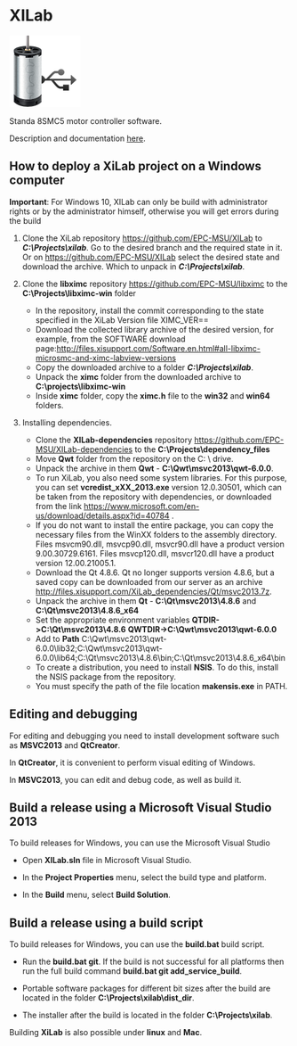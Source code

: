 # XILab

![](Resources/images/icons/motor_icon.png)

Standa 8SMC5 motor controller software.

Description and documentation [here](https://doc.xisupport.com/en/8smc5-usb/8SMCn-USB/XILab_application_Users_guide.html).

## How to deploy a XiLab project on a Windows computer

**Important**: For Windows 10, XILab can only be build with administrator rights or by the administrator himself, otherwise you will get errors during the build

1. Clone the XiLab repository https://github.com/EPC-MSU/XILab to ***C:\Projects\xilab***. Go to the desired branch and the required state in it. Or on https://github.com/EPC-MSU/XILab select the desired state and download the archive. Which to unpack in  ***C:\Projects\xilab***. 

2. Clone the **libximc** repository https://github.com/EPC-MSU/libximc to the **C:\Projects\libximc-win** folder
   
   - In the repository, install the commit corresponding to the state specified in the XiLab Version file XIMC_VER==
   - Download the collected library archive of the desired version, for example, from the SOFTWARE download page:http://files.xisupport.com/Software.en.html#all-libximc-microsmc-and-ximc-labview-versions
   - Copy the downloaded archive to a folder ***C:\Projects\xilab***.
   - Unpack the **ximc** folder from the downloaded archive to **C:\projects\libximc-win**
   - Inside **ximc** folder, copy the **ximc.h** file to the **win32** and **win64** folders.

3. Installing dependencies.
   
   - Clone the **XILab-dependencies** repository https://github.com/EPC-MSU/XILab-dependencies to the **C:\Projects\dependency_files**
   - Move **Qwt** folder from the repository  on the C: \ drive.
   - Unpack the archive in them **Qwt** - **C:\Qwt\msvc2013\qwt-6.0.0**. 
   - To run XiLab, you also need some system libraries. For this purpose, you can set **vcredist_xXX_2013.exe**  version 12.0.30501, which can be taken from the repository with dependencies, or downloaded from the link https://www.microsoft.com/en-us/download/details.aspx?id=40784 .
   - If you do not want to install the entire package, you can copy the necessary files from the WinXX folders to the assembly directory.  Files msvcm90.dll, msvcp90.dll, msvcr90.dll have a product version 9.00.30729.6161. Files msvcp120.dll, msvcr120.dll have a product version 12.00.21005.1.
   - Download the Qt 4.8.6. Qt no longer supports version 4.8.6, but a saved copy can be downloaded from our server as an archive http://files.xisupport.com/XiLab_dependencies/Qt/msvc2013.7z.
   - Unpack the archive in them **Qt** - **C:\Qt\msvc2013\4.8.6** and **C:\Qt\msvc2013\4.8.6_x64**
   - Set the appropriate environment variables **QTDIR->C:\Qt\msvc2013\4.8.6**
     **QWTDIR->C:\Qwt\msvc2013\qwt-6.0.0**
   - Add to **Path**
     C:\Qwt\msvc2013\qwt-6.0.0\lib32;C:\Qwt\msvc2013\qwt-6.0.0\lib64;C:\Qt\msvc2013\4.8.6\bin;C:\Qt\msvc2013\4.8.6_x64\bin
   - To create a distribution, you need to install **NSIS**. To do this, install the NSIS package from the repository.
   - You must specify the path of the file location **makensis.exe** in PATH.

## Editing and debugging

For editing and debugging you need to install development software such as **MSVC2013** and **QtCreator**.

In **QtCreator**, it is convenient to perform visual editing of Windows.

In **MSVC2013**, you can edit and debug code, as well as build it. 

## Build a release using a Microsoft Visual Studio 2013

To build releases for Windows, you can use the  Microsoft Visual Studio 

- Open **XILab.sln** file  in Microsoft Visual Studio.

- In the **Project Properties** menu, select the build type and platform.

- In the **Build** menu, select **Build Solution**.

## Build a release using a build script

To build releases for Windows, you can use the **build.bat** build script.

- Run the **build.bat git**. If the build is not successful for all platforms then run the full build command **build.bat git add_service_build**.

- Portable software packages for different bit sizes after the build are located in the folder **C:\Projects\xilab\dist_dir**.

- The installer after the build is located in the folder **C:\Projects\xilab**.

Building **XiLab** is also possible under **linux** and **Mac**.

